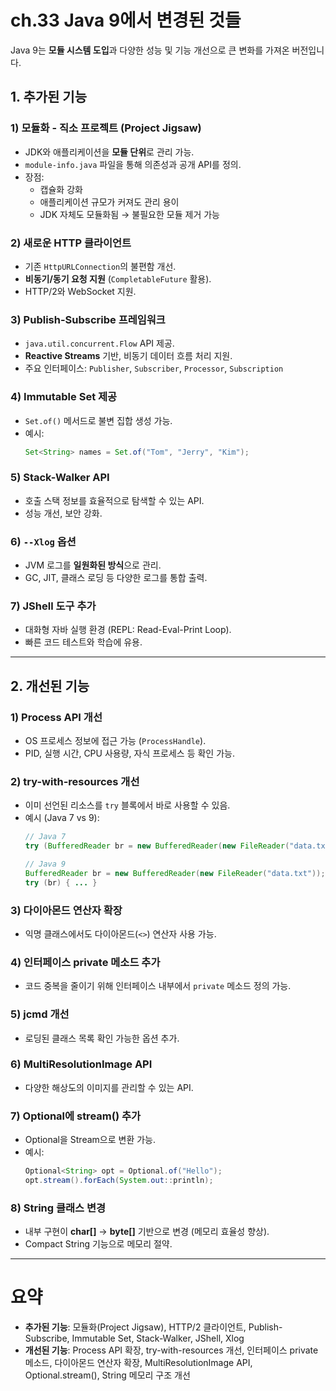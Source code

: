 # ch.33 Java 9에서 변경된 것들

Java 9는 **모듈 시스템 도입**과 다양한 성능 및 기능 개선으로 큰 변화를 가져온 버전입니다.

## 1. 추가된 기능

### 1) 모듈화 - 직소 프로젝트 (Project Jigsaw)
- JDK와 애플리케이션을 **모듈 단위**로 관리 가능.
- `module-info.java` 파일을 통해 의존성과 공개 API를 정의.
- 장점:
  - 캡슐화 강화
  - 애플리케이션 규모가 커져도 관리 용이
  - JDK 자체도 모듈화됨 → 불필요한 모듈 제거 가능

### 2) 새로운 HTTP 클라이언트
- 기존 `HttpURLConnection`의 불편함 개선.
- **비동기/동기 요청 지원** (`CompletableFuture` 활용).
- HTTP/2와 WebSocket 지원.

### 3) Publish-Subscribe 프레임워크
- `java.util.concurrent.Flow` API 제공.
- **Reactive Streams** 기반, 비동기 데이터 흐름 처리 지원.
- 주요 인터페이스: `Publisher`, `Subscriber`, `Processor`, `Subscription`

### 4) Immutable Set 제공
- `Set.of()` 메서드로 불변 집합 생성 가능.
- 예시:
  ```java
  Set<String> names = Set.of("Tom", "Jerry", "Kim");
  ```

### 5) Stack-Walker API
- 호출 스택 정보를 효율적으로 탐색할 수 있는 API.
- 성능 개선, 보안 강화.

### 6) `--Xlog` 옵션
- JVM 로그를 **일원화된 방식**으로 관리.
- GC, JIT, 클래스 로딩 등 다양한 로그를 통합 출력.

### 7) JShell 도구 추가
- 대화형 자바 실행 환경 (REPL: Read-Eval-Print Loop).
- 빠른 코드 테스트와 학습에 유용.

---

## 2. 개선된 기능

### 1) Process API 개선
- OS 프로세스 정보에 접근 가능 (`ProcessHandle`).
- PID, 실행 시간, CPU 사용량, 자식 프로세스 등 확인 가능.

### 2) try-with-resources 개선
- 이미 선언된 리소스를 `try` 블록에서 바로 사용할 수 있음.
- 예시 (Java 7 vs 9):
  ```java
  // Java 7
  try (BufferedReader br = new BufferedReader(new FileReader("data.txt"))) { ... }

  // Java 9
  BufferedReader br = new BufferedReader(new FileReader("data.txt"));
  try (br) { ... }
  ```

### 3) 다이아몬드 연산자 확장
- 익명 클래스에서도 다이아몬드(`<>`) 연산자 사용 가능.

### 4) 인터페이스 private 메소드 추가
- 코드 중복을 줄이기 위해 인터페이스 내부에서 `private` 메소드 정의 가능.

### 5) jcmd 개선
- 로딩된 클래스 목록 확인 가능한 옵션 추가.

### 6) MultiResolutionImage API
- 다양한 해상도의 이미지를 관리할 수 있는 API.

### 7) Optional에 stream() 추가
- Optional을 Stream으로 변환 가능.
- 예시:
  ```java
  Optional<String> opt = Optional.of("Hello");
  opt.stream().forEach(System.out::println);
  ```

### 8) String 클래스 변경
- 내부 구현이 **char[]** → **byte[]** 기반으로 변경 (메모리 효율성 향상).
- Compact String 기능으로 메모리 절약.

---

# 요약
- **추가된 기능**: 모듈화(Project Jigsaw), HTTP/2 클라이언트, Publish-Subscribe, Immutable Set, Stack-Walker, JShell, Xlog  
- **개선된 기능**: Process API 확장, try-with-resources 개선, 인터페이스 private 메소드, 다이아몬드 연산자 확장, MultiResolutionImage API, Optional.stream(), String 메모리 구조 개선
